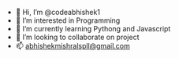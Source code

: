 - 👋 Hi, I’m @codeabhishek1
- 👀 I’m interested in Programming
- 🌱 I’m currently learning Pythong and Javascript
- 💞️ I’m looking to collaborate on project
- 📫 abhishekmishralspll@gmail.com

<!---
codeabhishek1/codeabhishek1 is a ✨ special ✨ repository because its `README.md` (this file) appears on your GitHub profile.
You can click the Preview link to take a look at your changes.
--->
